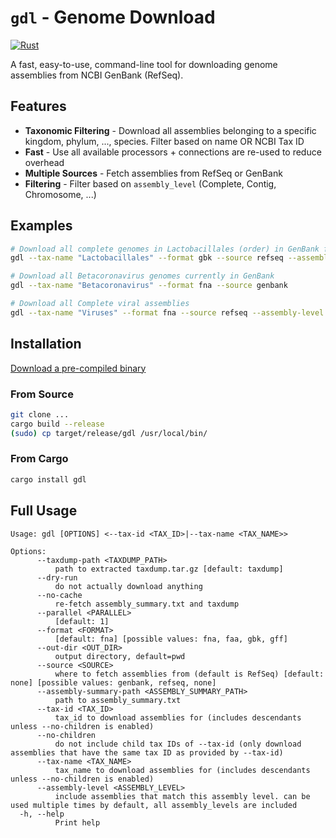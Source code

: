 # `gdl` - Genome Download

[![Rust](https://github.com/audy/gdl/actions/workflows/rust.yml/badge.svg)](https://github.com/audy/gdl/actions/workflows/rust.yml)

A fast, easy-to-use, command-line tool for downloading genome assemblies from
NCBI GenBank (RefSeq).

## Features

- **Taxonomic Filtering** - Download all assemblies belonging to a specific
  kingdom, phylum, ..., species. Filter based on name OR NCBI Tax ID
- **Fast** - Use all available processors + connections are re-used to reduce overhead
- **Multiple Sources** - Fetch assemblies from RefSeq or GenBank
- **Filtering** - Filter based on `assembly_level` (Complete, Contig, Chromosome, ...)

## Examples

```sh
# Download all complete genomes in Lactobacillales (order) in GenBank format
gdl --tax-name "Lactobacillales" --format gbk --source refseq --assembly-level "Complete Genome"

# Download all Betacoronavirus genomes currently in GenBank
gdl --tax-name "Betacoronavirus" --format fna --source genbank

# Download all Complete viral assemblies
gdl --tax-name "Viruses" --format fna --source refseq --assembly-level "Complete Genome"
```

## Installation

[Download a pre-compiled binary]()

### From Source

```sh
git clone ...
cargo build --release
(sudo) cp target/release/gdl /usr/local/bin/
```

### From Cargo

```sh
cargo install gdl
```

## Full Usage

```
Usage: gdl [OPTIONS] <--tax-id <TAX_ID>|--tax-name <TAX_NAME>>

Options:
      --taxdump-path <TAXDUMP_PATH>
          path to extracted taxdump.tar.gz [default: taxdump]
      --dry-run
          do not actually download anything
      --no-cache
          re-fetch assembly_summary.txt and taxdump
      --parallel <PARALLEL>
          [default: 1]
      --format <FORMAT>
          [default: fna] [possible values: fna, faa, gbk, gff]
      --out-dir <OUT_DIR>
          output directory, default=pwd
      --source <SOURCE>
          where to fetch assemblies from (default is RefSeq) [default: none] [possible values: genbank, refseq, none]
      --assembly-summary-path <ASSEMBLY_SUMMARY_PATH>
          path to assembly_summary.txt
      --tax-id <TAX_ID>
          tax_id to download assemblies for (includes descendants unless --no-children is enabled)
      --no-children
          do not include child tax IDs of --tax-id (only download assemblies that have the same tax ID as provided by --tax-id)
      --tax-name <TAX_NAME>
          tax_name to download assemblies for (includes descendants unless --no-children is enabled)
      --assembly-level <ASSEMBLY_LEVEL>
          include assemblies that match this assembly level. can be used multiple times by default, all assembly_levels are included
  -h, --help
          Print help
```

